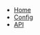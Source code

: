 * [Home](/anpr/README.md "ANPR documentation")
* [Config](/anpr/config.md "ANPR Configuration")
* [API](/anpr/api/README.md "ANPR API")